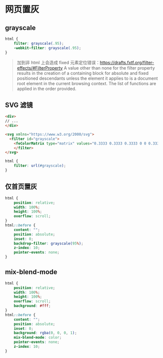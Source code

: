 # 网页置灰

## grayscale

```css
html {
    filter: grayscale(.95);
    -webkit-filter: grayscale(.95);
}
```

> 加到非 html 上会造成 fixed 元素定位错误：https://drafts.fxtf.org/filter-effects/#FilterProperty
> A value other than none for the filter property results in the creation of a containing block for absolute and fixed positioned descendants unless the element it applies to is a document root element in the current browsing context. The list of functions are applied in the order provided.

## SVG 滤镜

```html
<div>
// ...
</div>

<svg xmlns="https://www.w3.org/2000/svg">
  <filter id="grayscale">
    <feColorMatrix type="matrix" values="0.3333 0.3333 0.3333 0 0 0.3333 0.3333 0.3333 0 0 0.3333 0.3333 0.3333 0 0 0 0 0 1 0"/>
    </filter>
</svg>
```

```css
html {
    filter: url(#grayscale);
}
```

## 仅首页置灰

```css
html {
    position: relative;
    width: 100%;
    height: 100%;
    overflow: scroll;
}
html::before {
    content: "";
    position: absolute;
    inset: 0;
    backdrop-filter: grayscale(95%);
    z-index: 10;
    pointer-events: none;
}
```

## mix-blend-mode

```css
html {
    position: relative;
    width: 100%;
    height: 100%;
    overflow: scroll;
    background: #fff;
}
html::before {
    content: "";
    position: absolute;
    inset: 0;
    background: rgba(0, 0, 0, 1);
    mix-blend-mode: color;
    pointer-events: none;
    z-index: 10;
}
```
